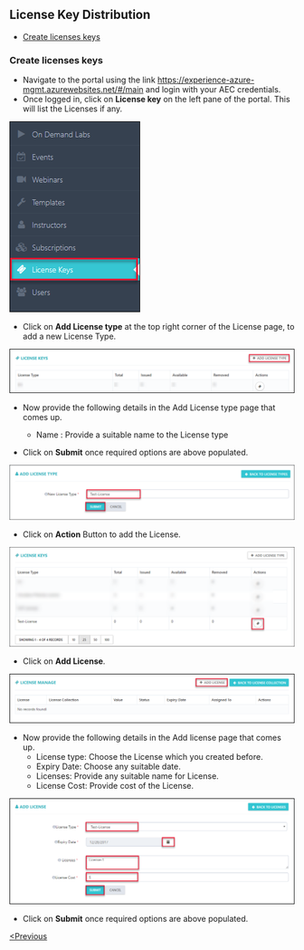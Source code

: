 
## License Key Distribution
 * [Create licenses keys](#create-licenses-keys)

### Create licenses keys
- Navigate to the portal using the link https://experience-azure-mgmt.azurewebsites.net/#/main and login with your AEC credentials.  
- Once logged in, click on **License key** on the left pane of the portal. This will list the Licenses if any. 

<img src="/Images/License_key.png"/>

- Click on **Add License type** at the top right corner of the License page, to add a new License Type.

<img src="/Images/Click_Add_LicenseType.png"/>

- Now provide the following details in the Add License type page that comes up.
   * Name : Provide a suitable name to the License type

- Click on **Submit** once required options are above populated.

<img src="/Images/Create_LicenseKey.png"/>

- Click on **Action** Button to add the License.

<img src="/Images/License_Action.png"/>

- Click on **Add License**.

<img src="/Images/Click_AddLicense.png"/>

- Now provide the following details in the Add license page that comes up.
  * License type: Choose the License which you created before.
  * Expiry Date: Choose any suitable date.
  * Licenses: Provide any suitable name for License.
  * License Cost: Provide cost of the License.

<img src="/Images/Click_Add_LicenseDetails.png"/>

- Click on **Submit** once required options are above populated.


[<Previous](https://github.com/ShivaniThadiyan/Azure-Experience-Center/blob/master/docs/Report.md) 

